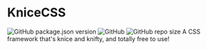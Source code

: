 # KniceCSS
![GitHub package.json version](https://img.shields.io/github/package-json/v/kimbranzell/knicecss)
![GitHub](https://img.shields.io/github/license/kimbranzell/knicecss)
![GitHub repo size](https://img.shields.io/github/repo-size/kimbranzell/knicecss)
A CSS framework that's knice and knifty, and totally free to use!
